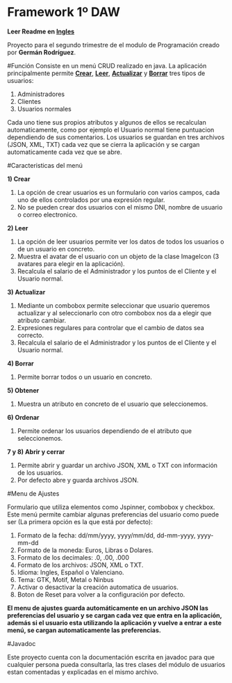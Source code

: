 # Framework 1º DAW

**Leer Readme en [**Ingles**](README_ENG.md)**

Proyecto para el segundo trimestre de el modulo de Programación creado por **Germán Rodríguez**. 


#Función
Consiste en un menú CRUD realizado en java.
La aplicación principalmente permite [**Crear**](src/exer3_1/Modules/Users/Model/BLL/BLL_User/CRUD/Functions_create.java), [**Leer**](src/exer3_1/Modules/Users/Model/BLL/BLL_User/CRUD/Functions_read.java), [**Actualizar**](src/exer3_1/Modules/Users/Model/BLL/BLL_User/CRUD/Functions_update.java) y [**Borrar**](src/exer3_1/Modules/Users/Model/BLL/BLL_User/CRUD/Functions_delete.java) tres tipos de usuarios: 

1.  Administradores
2.  Clientes 
3.  Usuarios normales

Cada uno tiene sus propios atributos y algunos de ellos se recalculan automaticamente, como por ejemplo el Usuario normal tiene puntuacion dependiendo de sus comentarios. Los usuarios se guardan en tres archivos (JSON, XML, TXT) cada vez que se cierra la aplicación y se cargan automaticamente cada vez que se abre.

#Caracteristicas del menú

**1) Crear**
 1. La opción de crear usuarios es un formulario con varios campos, cada uno de ellos controlados por una expresión regular.
 2. No se pueden crear dos usuarios con el mismo DNI, nombre de usuario o correo electronico.

**2) Leer**
 1. La opción de leer usuarios permite ver los datos de todos los usuarios o de un usuario en concreto.
 2. Muestra el avatar de el usuario con un objeto de la clase ImageIcon (3 avatares para elegir en la aplicación).
 3. Recalcula el salario de el Administrador y los puntos de el Cliente y el Usuario normal.

**3) Actualizar**
 1. Mediante un combobox permite seleccionar que usuario queremos actualizar y al seleccionarlo con otro combobox nos da a elegir que         atributo cambiar.
 2. Expresiones regulares para controlar que el cambio de datos sea correcto.
 3. Recalcula el salario de el Administrador y los puntos de el Cliente y el Usuario normal.
 
**4) Borrar**
 1. Permite borrar todos o un usuario en concreto.

**5) Obtener**
 1. Muestra un atributo en concreto de el usuario que seleccionemos.
 
**6) Ordenar**
 1. Permite ordenar los usuarios dependiendo de el atributo que seleccionemos.

**7 y 8) Abrir y cerrar**
 1. Permite abrir y guardar un archivo JSON, XML  o TXT con información de los usuarios.
 2. Por defecto abre y guarda archivos JSON.

 
#Menu de Ajustes

Formulario que utiliza elementos como Jspinner, combobox y checkbox.                                                                  Este menú permite cambiar algunas preferencias del usuario como puede ser (La primera opción es la que está por defecto):

1. Formato de la fecha: dd/mm/yyyy, yyyy/mm/dd, dd-mm-yyyy, yyyy-mm-dd
2. Formato de la moneda:  Euros, Libras o Dolares.
3. Formato de los decimales: .0, .00, .000
4. Formato de los archivos: JSON, XML o TXT.
5. Idioma: Ingles, Español o Valenciano.
6. Tema: GTK, Motif, Metal o Ninbus
7. Activar o desactivar la creación automatica de usuarios.
8. Boton de Reset para volver a la configuración por defecto.

**El menu de ajustes guarda automáticamente en un archivo JSON las preferencias del usuario y se cargan cada vez que entra en la aplicación, además si el usuario esta utilizando la aplicación y vuelve a entrar a este menú, se cargan automaticamente las preferencias.**

#Javadoc

Este proyecto cuenta con la documentación escrita en javadoc para que cualquier persona pueda consultarla, las tres clases del módulo de usuarios estan comentadas y explicadas en el mismo archivo.

